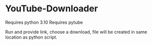 # YouTube-Downloader

Requires python 3.10
Requires pytube

Run and provide link, choose a download, file will be created in same location as python script.
